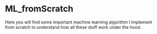 # ML_fromScratch
Here you will find some important machine learning algorithm I implement from scratch to understand how all these stuff work under the hood.
